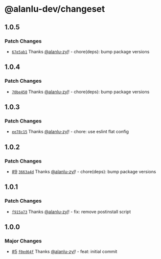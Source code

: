 # @alanlu-dev/changeset

## 1.0.5

### Patch Changes

- [`67e5ab1`](https://github.com/alanlu-dev/web-kit/commit/67e5ab1c702a7860ac2855deb6026060da2eba12) Thanks [@alanlu-zyl](https://github.com/alanlu-zyl)! - chore(deps): bump package versions

## 1.0.4

### Patch Changes

- [`70be450`](https://github.com/alanlu-dev/web-kit/commit/70be45030756b71582fee4f2dad86134167ac942) Thanks [@alanlu-zyl](https://github.com/alanlu-zyl)! - chore(deps): bump package versions

## 1.0.3

### Patch Changes

- [`ee78c15`](https://github.com/alanlu-dev/web-kit/commit/ee78c1513de2aeb2058ffe01adb3d3109a321af5) Thanks [@alanlu-zyl](https://github.com/alanlu-zyl)! - chore: use eslint flat config

## 1.0.2

### Patch Changes

- [#9](https://github.com/alanlu-dev/web-kit/pull/9) [`3663a4d`](https://github.com/alanlu-dev/web-kit/commit/3663a4d77ed642cadb88738a9befd352a41cf3c4) Thanks [@alanlu-zyl](https://github.com/alanlu-zyl)! - chore(deps): bump package versions

## 1.0.1

### Patch Changes

- [`f915a73`](https://github.com/alanlu-dev/web-kit/commit/f915a73f32c6f97e19764c62759fd54babda1e9a) Thanks [@alanlu-zyl](https://github.com/alanlu-zyl)! - fix: remove postinstall script

## 1.0.0

### Major Changes

- [#5](https://github.com/alanlu-dev/web-kit/pull/5) [`f0ed64f`](https://github.com/alanlu-dev/web-kit/commit/f0ed64fd16deea28b169a41a499a866cf2be9004) Thanks [@alanlu-zyl](https://github.com/alanlu-zyl)! - feat: initial commit
